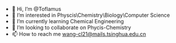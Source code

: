 - 👋 Hi, I’m @Toflamus
- 👀 I’m interested in Physcis\Chemistry\Biology\Computer Science
- 🌱 I’m currently learning Chemical Engineering
- 💞️ I’m looking to collaborate on Phycis-Chemistry
- 📫 How to reach me wang-cl21@mails.tsinghua.edu.cn
<!---
Toflamus/Toflamus is a ✨ special ✨ repository because its `README.md` (this file) appears on your GitHub profile.
You can click the Preview link to take a look at your changes.
--->
